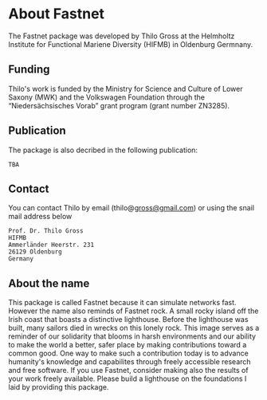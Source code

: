 # About Fastnet

The Fastnet package was developed by Thilo Gross at the Helmholtz Institute for Functional Mariene Diversity (HIFMB) in Oldenburg Germnany.

## Funding
Thilo's work is funded by the Ministry for Science and Culture of Lower Saxony (MWK) and the Volkswagen Foundation through the “Niedersächsisches Vorab” grant program (grant number ZN3285).


## Publication
The package is also decribed in the following publication:

```
TBA
```

## Contact
You can contact Thilo by email (thilo@gross@gmail.com) or using the snail mail address below

```
Prof. Dr. Thilo Gross
HIFMB
Ammerländer Heerstr. 231
26129 Oldenburg 
Germany
```

## About the name
This package is called Fastnet because it can simulate networks fast. However the name also reminds of Fastnet rock. A small rocky island off the Irish coast that boasts a distinctive lighthouse. Before the lighthouse was built, many sailors died in wrecks on this lonely rock. This image serves as a reminder of our solidarity that blooms in harsh environments and our ability to make the world a better, safer place by making contributions toward a common good. One way to make such a contribution today is to advance humanity's knowledge and capabilites through freely accessible research and free software. If you use Fastnet, consider making also the results of your work freely available. Please build a lighthouse on the foundations I laid by providing this package.    
